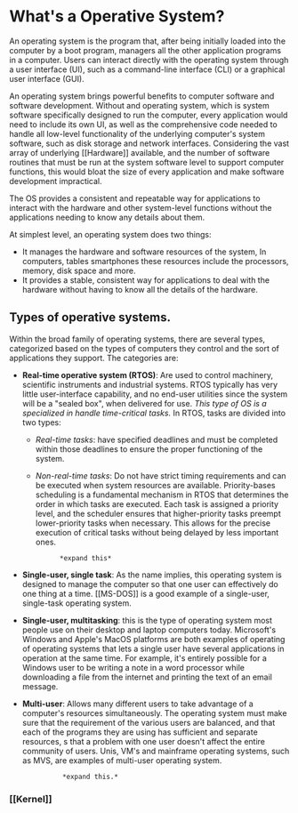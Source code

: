 # What's a Operative System?
An operating system is the program that, after being initially loaded into the computer by a boot program, managers all the other application programs in a computer. Users can interact directly with the operating system through a user interface (UI), such as a command-line interface (CLI) or a graphical user interface (GUI).

An operating system brings powerful benefits to computer software and software development. Without and operating system, which is system software specifically designed to run the computer, every application would need to include its own UI, as well as the comprehensive code needed to handle all low-level functionality of the underlying computer's system software, such as disk storage and network interfaces. Considering the vast array of underlying [[Hardware]] available, and the number of software routines that must be run at the system software level to support computer functions, this would bloat the size of every application and make software development impractical.

The OS provides a consistent and repeatable way for applications to interact with the hardware and other system-level functions without the applications needing to know any details about them.

At simplest level, an operating system does two things:
- It manages the hardware and software resources of the system, In computers, tables smartphones these resources include the processors, memory, disk space and more.
- It provides a stable, consistent way for applications to deal with the hardware without having to know all the details of the hardware.

## Types of operative systems.
Within the broad family of operating systems, there are several types, categorized based on the types of computers they control and the sort of applications they support. The categories are:

- **Real-time operative system (RTOS)**: Are used to control machinery, scientific instruments and industrial systems. RTOS typically has very little user-interface capability, and no end-user utilities since the system will be a "sealed box", when delivered for use. *This type of OS is a specialized in handle time-critical tasks.* In RTOS, tasks are divided into two types: 
	- *Real-time tasks*: have specified deadlines and must be completed within those deadlines to ensure the proper functioning of the system.
	- *Non-real-time tasks*: Do not have strict timing requirements and can be executed when system resources are available.
  Priority-bases scheduling is a fundamental mechanism in RTOS that determines the order in which tasks are executed. Each task is assigned a priority level, and the scheduler ensures that higher-priority tasks preempt lower-priority tasks when necessary. This allows for the precise execution of critical tasks without being delayed by less important ones.

				*expand this*

- **Single-user, single task**: As the name implies, this operating system is designed to manage the computer so that one user can effectively do one thing at a time. [[MS-DOS]] is a good example of a single-user, single-task operating system.
- **Single-user, multitasking**: this is the type of operating system most people use on their desktop and laptop computers today. Microsoft's Windows and Apple's MacOS platforms are both examples of operating of operating systems that lets a single user have several applications in operation at the same time. For example, it's entirely possible for a Windows user to be writing a note in a word processor while downloading a file from the internet and printing the text of an email message.
- **Multi-user**: Allows many different users to take advantage of a computer's resources simultaneously. The operating system must make sure that the requirement of the various users are balanced, and that each of the programs they are using has sufficient and separate resources, s that a problem with one user doesn't affect the entire community of users. Unis, VM's and mainframe operating systems, such as MVS, are examples of multi-user operating system.

				*expand this.*

### [[Kernel]]